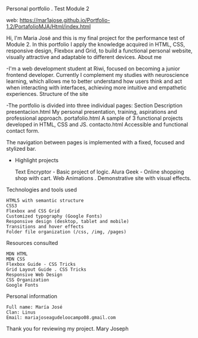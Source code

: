 Personal portfolio . Test Module 2

web: https://mar1ajose.github.io/Portfolio-1.2/PortafolioMJA/Html/index.html

Hi, I'm Maria José and this is my final project for the performance test of Module 2. 
In this portfolio I apply the knowledge acquired in HTML, CSS, responsive design, Flexbox and Grid, to build a functional personal website, 
visually attractive and adaptable to different devices.
About me

-I'm a web development student at Riwi, focused on becoming a junior frontend developer. 
Currently I complement my studies with neuroscience learning, which allows me to better understand how users think and act when interacting with interfaces, 
achieving more intuitive and empathetic experiences.
Structure of the site

-The portfolio is divided into three individual pages:
    Section 	                                Description
presentacion.html 	             My personal presentation, training, aspirations and professional approach.
portafolio.html 	               A sample of 3 functional projects developed in HTML, CSS and JS.
contacto.html 	                 Accessible and functional contact form.


The navigation between pages is implemented with a fixed, focused and stylized bar.
- Highlight projects

    Text Encryptor - Basic project of logic.
    Alura Geek - Online shopping shop with cart.
    Web Animations . Demonstrative site with visual effects.



Technologies and tools used

    HTML5 with semantic structure
    CSS3
    Flexbox and CSS Grid
    Customized typography (Google Fonts)
    Responsive design (desktop, tablet and mobile)
    Transitions and hover effects
    Folder file organization (/css, /img, /pages)



Resources consulted

    MDN HTML
    MDN CSS
    Flexbox Guide - CSS Tricks
    Grid Layout Guide . CSS Tricks
    Responsive Web Design
    CSS Organization
    Google Fonts



Personal information

    Full name: María José
    Clan: Linus
    Email: mariajoseagudeloocampo08.gmail.com

Thank you for reviewing my project.
Mary Joseph

